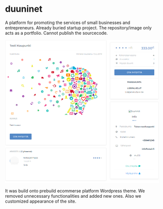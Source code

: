 # duuninet
A platform for promoting the services of small businesses and entrepreneurs. Already buried startup project. The repository/image only acts as a portfolio. Cannot publish the sourcecode.

![Screenshot](screenshot.png)

It was build onto prebuild ecommerse platform Wordpress theme. We removed unnecessary functionalities and added new ones. Also we customized appearance of the site. 
